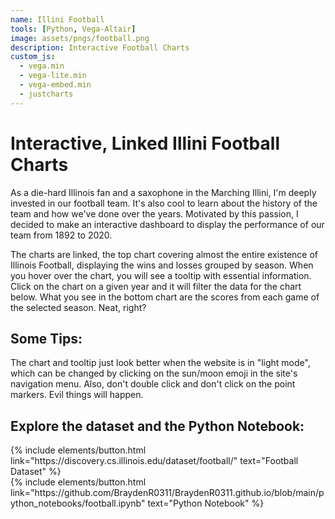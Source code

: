 ```yaml
---
name: Illini Football
tools: [Python, Vega-Altair]
image: assets/pngs/football.png
description: Interactive Football Charts
custom_js:
  - vega.min
  - vega-lite.min
  - vega-embed.min
  - justcharts
---
```



# Interactive, Linked Illini Football Charts
As a die-hard Illinois fan and a saxophone in the Marching Illini, I'm deeply invested in our football team. It's also cool to learn about the history of the team and how we've done over the years. Motivated by this passion, I decided to make an interactive dashboard to display the performance of our team from 1892 to 2020.
<vegachart schema-url="{{ site.baseurl }}/assets/json/football_chart.json" style="width: 100%"></vegachart>


The charts are linked, the top chart covering almost the entire existence of Illinois Football, displaying the wins and losses grouped by season. When you hover over the chart, you will see a tooltip with essential information. Click on the chart on a given year and it will filter the data for the chart below. What you see in the bottom chart are the scores from each game of the selected season. Neat, right?

## Some Tips:
The chart and tooltip just look better when the website is in "light mode", which can be changed by clicking on the sun/moon emoji in the site's navigation menu. Also, don't double click and don't click on the point markers. Evil things will happen.

## Explore the dataset and the Python Notebook:

<!-- these are written in a combo of html and liquid --> 

<div class="left">
{% include elements/button.html link="https://discovery.cs.illinois.edu/dataset/football/" text="Football Dataset" %}
</div>

<div class="right">
{% include elements/button.html link="https://github.com/BraydenR0311/BraydenR0311.github.io/blob/main/python_notebooks/football.ipynb" text="Python Notebook" %}
</div>


